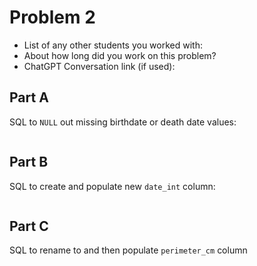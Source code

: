 # Problem 2
- List of any other students you worked with:
- About how long did you work on this problem?
- ChatGPT Conversation link (if used):


## Part A
SQL to `NULL` out missing birthdate or death date values:
```sql

```


## Part B
SQL to create and populate new `date_int` column:
```sql

```

## Part C
SQL to rename to and then populate `perimeter_cm` column
```sql

```
